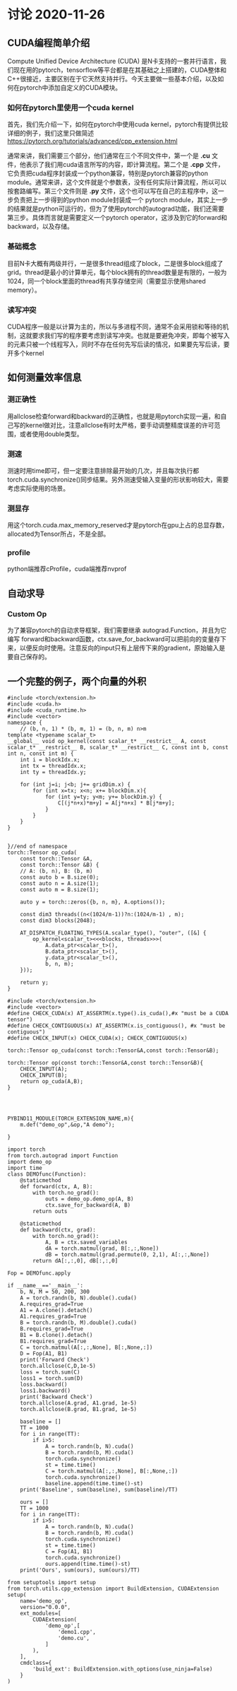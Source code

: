 讨论 2020-11-26
=
## CUDA编程简单介绍

Compute Unified Device Architecture (CUDA) 是N卡支持的一套并行语言，我们现在用的pytorch，tensorflow等平台都是在其基础之上搭建的，CUDA整体和C++很接近，主要区别在于它天然支持并行。今天主要做一些基本介绍，以及如何在pytorch中添加自定义的CUDA模块。

### 如何在pytorch里使用一个cuda kernel
首先，我们先介绍一下，如何在pytorch中使用cuda kernel，pytorch有提供比较详细的例子，我们这里只做简述
https://pytorch.org/tutorials/advanced/cpp_extension.html

通常来讲，我们需要三个部分，他们通常在三个不同文件中，第一个是 **.cu** 文件，他表示了我们用cuda语言所写的内容，即计算流程。第二个是 **.cpp** 文件，它负责把cuda程序封装成一个python兼容，特别是pytorch兼容的python module。通常来讲，这个文件就是个参数表，没有任何实际计算流程，所以可以按套路编写。第三个文件则是 **.py** 文件，这个也可以写在自己的主程序中，这一步负责把上一步得到的python module封装成一个 pytorch module，其实上一步的结果就是python可运行的，但为了使用pytorch的autograd功能，我们还需要第三步。具体而言就是需要定义一个pytorch operator，这涉及到它的forward和backward，以及存储。


### 基础概念
目前N卡大概有两级并行，一是很多thread组成了block，二是很多block组成了grid。thread是最小的计算单元，每个block拥有的thread数量是有限的，一般为1024，同一个block里面的thread有共享存储空间（需要显示使用shared memory）。

### 读写冲突
CUDA程序一般是以计算为主的，所以与多进程不同，通常不会采用锁和等待的机制，这就要求我们写的程序要考虑到读写冲突。也就是要避免冲突，即每个被写入的元素只被一个线程写入，同时不存在任何先写后读的情况，如果要先写后读，要开多个kernel

## 如何测量效率信息

### 测正确性
用allclose检查forward和backward的正确性，也就是用pytorch实现一遍，和自己写的kernel做对比，注意allclose有时太严格，要手动调整精度误差的许可范围，或者使用double类型。
### 测速
测速时用time即可，但一定要注意排除最开始的几次，并且每次执行都torch.cuda.synchronize()同步结果。另外测速受输入变量的形状影响较大，需要考虑实际使用的场景。

### 测显存
用这个torch.cuda.max_memory_reserved才是pytorch在gpu上占的总显存数，allocated为Tensor所占，不是全部。
### profile
python端推荐cProfile，cuda端推荐nvprof

## 自动求导

### Custom Op
为了兼容pytorch的自动求导框架，我们需要继承 autograd.Function，并且为它编写 forward和backward函数，ctx.save_for_backward可以把前向的变量存下来，以便反向时使用。注意反向的input只有上层传下来的gradient，原始输入是要自己保存的。

## 一个完整的例子，两个向量的外积

```=c++
#include <torch/extension.h>
#include <cuda.h>
#include <cuda_runtime.h>
#include <vector>
namespace {
    // (b, n, 1) * (b, m, 1) = (b, n, m) n>m
template <typename scalar_t>
__global__ void op_kernel(const scalar_t* __restrict__ A, const scalar_t* __restrict__ B, scalar_t* __restrict__ C, const int b, const int n, const int m) {
    int i = blockIdx.x;
    int tx = threadIdx.x;
    int ty = threadIdx.y;

    for (int j=i; j<b; j+= gridDim.x) {
        for (int x=tx; x<n; x+= blockDim.x){
            for (int y=ty; y<m; y+= blockDim.y) {
                C[(j*n+x)*m+y] = A[j*n+x] * B[j*m+y];
            }
        }
    }
}


}//end of namespace
torch::Tensor op_cuda(
    const torch::Tensor &A,
    const torch::Tensor &B) {
    // A: (b, n), B: (b, m)
    const auto b = B.size(0);
    const auto n = A.size(1);
    const auto m = B.size(1);

    auto y = torch::zeros({b, n, m}, A.options());

    const dim3 threads((n<(1024/m-1))?n:(1024/m-1) , m);
    const dim3 blocks(2048);

    AT_DISPATCH_FLOATING_TYPES(A.scalar_type(), "outer", ([&] {
        op_kernel<scalar_t><<<blocks, threads>>>(
            A.data_ptr<scalar_t>(),
            B.data_ptr<scalar_t>(),
            y.data_ptr<scalar_t>(),
            b, n, m);
    }));

    return y;
}

```

```=c++
#include <torch/extension.h>
#include <vector>
#define CHECK_CUDA(x) AT_ASSERTM(x.type().is_cuda(),#x "must be a CUDA tensor")
#define CHECK_CONTIGUOUS(x) AT_ASSERTM(x.is_contiguous(), #x "must be contiguous")
#define CHECK_INPUT(x) CHECK_CUDA(x); CHECK_CONTIGUOUS(x)

torch::Tensor op_cuda(const torch::Tensor&A,const torch::Tensor&B);

torch::Tensor op(const torch::Tensor&A,const torch::Tensor&B){
    CHECK_INPUT(A);
    CHECK_INPUT(B);
    return op_cuda(A,B);
}




PYBIND11_MODULE(TORCH_EXTENSION_NAME,m){
    m.def("demo_op",&op,"A demo");

}

```
```=python
import torch
from torch.autograd import Function
import demo_op
import time
class DEMOfunc(Function):
    @staticmethod
    def forward(ctx, A, B):
        with torch.no_grad():
            outs = demo_op.demo_op(A, B)
            ctx.save_for_backward(A, B)
        return outs

    @staticmethod
    def backward(ctx, grad):
        with torch.no_grad():
            A, B = ctx.saved_variables
            dA = torch.matmul(grad, B[:,:,None])
            dB = torch.matmul(grad.permute(0, 2,1), A[:,:,None])
        return dA[:,:,0], dB[:,:,0]

Fop = DEMOfunc.apply

if __name__=='__main__':
    b, N, M = 50, 200, 300
    A = torch.randn(b, N).double().cuda()
    A.requires_grad=True
    A1 = A.clone().detach()
    A1.requires_grad=True
    B = torch.randn(b, M).double().cuda()
    B.requires_grad=True
    B1 = B.clone().detach()
    B1.requires_grad=True
    C = torch.matmul(A[:,:,None], B[:,None,:])
    D = Fop(A1, B1)
    print('Forward Check')
    torch.allclose(C,D,1e-5)
    loss = torch.sum(C)
    loss1 = torch.sum(D)
    loss.backward()
    loss1.backward()
    print('Backward Check')
    torch.allclose(A.grad, A1.grad, 1e-5)
    torch.allclose(B.grad, B1.grad, 1e-5)

    baseline = []
    TT = 1000
    for i in range(TT):
        if i>5:
            A = torch.randn(b, N).cuda()
            B = torch.randn(b, M).cuda()
            torch.cuda.synchronize()
            st = time.time()
            C = torch.matmul(A[:,:,None], B[:,None,:])
            torch.cuda.synchronize()
            baseline.append(time.time()-st)
    print('Baseline', sum(baseline), sum(baseline)/TT)

    ours = []
    TT = 1000
    for i in range(TT):
        if i>5:
            A = torch.randn(b, N).cuda()
            B = torch.randn(b, M).cuda()
            torch.cuda.synchronize()
            st = time.time()
            C = Fop(A1, B1)
            torch.cuda.synchronize()
            ours.append(time.time()-st)
    print('Ours', sum(ours), sum(ours)/TT)

```

```=python
from setuptools import setup
from torch.utils.cpp_extension import BuildExtension, CUDAExtension
setup(
    name='demo_op',
    version="0.0.0",
    ext_modules=[
        CUDAExtension(
            'demo_op',[
                'demo1.cpp',
                'demo.cu',
            ]
        ),
    ],
    cmdclass={
        'build_ext': BuildExtension.with_options(use_ninja=False)
    }
)

```
